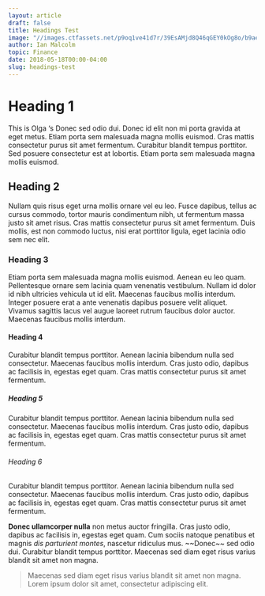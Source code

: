 ```yaml
---
layout: article
draft: false
title: Headings Test
image: "//images.ctfassets.net/p9oq1ve41d7r/39EsAMjd8Q46qGEY0kOg8o/b9ae4554dcab0bc27641d63a5e3d2ae0/pexels-photo-531880_1_.jpg"
author: Ian Malcolm
topic: Finance
date: 2018-05-18T00:00-04:00
slug: headings-test
---
```


<h1 id="heading-1">Heading 1</h1>

<p>This is Olga ‘s Donec sed odio dui. Donec id elit non mi porta gravida at eget metus. Etiam porta sem malesuada magna mollis euismod. Cras mattis consectetur purus sit amet fermentum. Curabitur blandit tempus porttitor. Sed posuere consectetur est at lobortis. Etiam porta sem malesuada magna mollis euismod.</p>

<h2 id="heading-2">Heading 2</h2>

<p>Nullam quis risus eget urna mollis ornare vel eu leo. Fusce dapibus, tellus ac cursus commodo, tortor mauris condimentum nibh, ut fermentum massa justo sit amet risus. Cras mattis consectetur purus sit amet fermentum. Duis mollis, est non commodo luctus, nisi erat porttitor ligula, eget lacinia odio sem nec elit.</p>

<h3 id="heading-3">Heading 3</h3>

<p>Etiam porta sem malesuada magna mollis euismod. Aenean eu leo quam. Pellentesque ornare sem lacinia quam venenatis vestibulum. Nullam id dolor id nibh ultricies vehicula ut id elit. Maecenas faucibus mollis interdum. Integer posuere erat a ante venenatis dapibus posuere velit aliquet. Vivamus sagittis lacus vel augue laoreet rutrum faucibus dolor auctor. Maecenas faucibus mollis interdum.</p>

<h4 id="heading-4">Heading 4</h4>

<p>Curabitur blandit tempus porttitor. Aenean lacinia bibendum nulla sed consectetur. Maecenas faucibus mollis interdum. Cras justo odio, dapibus ac facilisis in, egestas eget quam. Cras mattis consectetur purus sit amet fermentum.</p>

<h5 id="heading-5">Heading 5</h5>

<p>Curabitur blandit tempus porttitor. Aenean lacinia bibendum nulla sed consectetur. Maecenas faucibus mollis interdum. Cras justo odio, dapibus ac facilisis in, egestas eget quam. Cras mattis consectetur purus sit amet fermentum.</p>

<h6 id="heading-6">Heading 6</h6>

<p>Curabitur blandit tempus porttitor. Aenean lacinia bibendum nulla sed consectetur. Maecenas faucibus mollis interdum. Cras justo odio, dapibus ac facilisis in, egestas eget quam. Cras mattis consectetur purus sit amet fermentum.</p>

<p><strong>Donec ullamcorper nulla</strong> non metus auctor fringilla. Cras justo odio, dapibus ac facilisis in, egestas eget quam. Cum sociis natoque penatibus et magnis <em>dis parturient montes</em>, nascetur ridiculus mus. ~~Donec~~ sed odio dui. Curabitur blandit tempus porttitor. Maecenas sed diam eget risus varius blandit sit amet non magna.</p>

<blockquote>
  <p>Maecenas sed diam eget risus varius blandit sit amet non magna. Lorem ipsum dolor sit amet, consectetur adipiscing elit.</p>
</blockquote>
